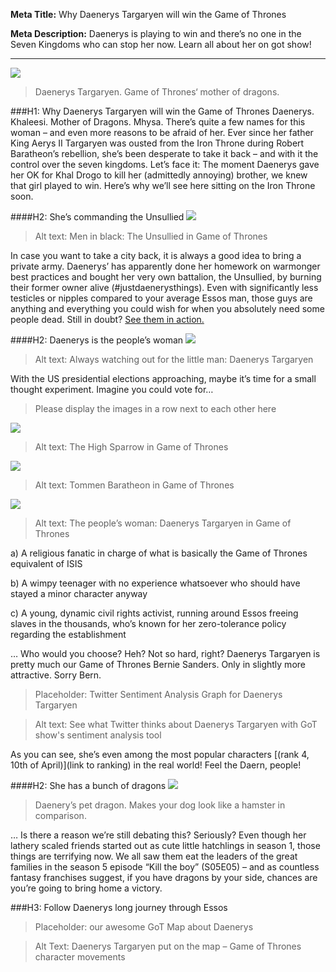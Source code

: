 **Meta Title:** Why Daenerys Targaryen will win the Game of Thrones

**Meta Description:** Daenerys is playing to win and there’s no one in the Seven Kingdoms who can stop her now. Learn all about her on got show!

__________________________________________


![]( http://vignette1.wikia.nocookie.net/gameofthrones/images/5/58/Daenerys-Targaryen.jpg/revision/latest?cb=20141202204150&path-prefix=de)
> Daenerys Targaryen. Game of Thrones‘ mother of dragons.

###H1: Why Daenerys Targaryen will win the Game of Thrones
Daenerys. Khaleesi. Mother of Dragons. Mhysa. There’s quite a few names for this woman – and even more reasons to be afraid of her. Ever since her father King Aerys II Targaryen was ousted from the Iron Throne during Robert Baratheon’s rebellion, she’s been desperate to take it back – and with it the control over the seven kingdoms.
Let’s face it: The moment Daenerys gave her OK for Khal Drogo to kill her (admittedly annoying) brother, we knew that girl played to win. Here’s why we’ll see here sitting on the Iron Throne soon.

####H2: She’s commanding the Unsullied
![]( https://musingsofalifelongnerd.files.wordpress.com/2015/05/unsullied1.jpg)
> Alt text: Men in black: The Unsullied in  Game of Thrones

In case you want to take a city back, it is always a good idea to bring a private army. Daenerys’ has apparently done her homework on warmonger best practices and bought her very own battalion, the Unsullied, by burning their former owner alive (#justdaenerysthings).
Even with significantly less testicles or nipples compared to your average Essos man, those guys are anything and everything you could wish for when you absolutely need some people dead. Still in doubt? [See them in action.]( https://www.youtube.com/watch?v=0TB3rgJlJdo&nohtml5=False)

####H2: Daenerys is the people’s woman
![]( http://8840-presscdn-0-18.pagely.netdna-cdn.com/wp-content/uploads/2014/04/danythrone1.jpg)
> Alt text: Always watching out for the little man: Daenerys Targaryen

With the US presidential elections approaching, maybe it’s time for a small thought experiment. Imagine you could vote for… 
> Please display the images in a row next to each other here

![]( http://rack.1.mshcdn.com/media/ZgkyMDE1LzA2LzA1LzQwL1RoZV9IaWdoX1NwLmE3OTExLmpwZwpwCXRodW1iCTEyMDB4OTYwMD4/fbe4acb5/9d5/The_High_Sparrow_promo_pic-640x426.jpg)

> Alt text: The High Sparrow in Game of Thrones

![]( http://vignette1.wikia.nocookie.net/gameofthrones/images/7/78/Tommen_Season_6.jpg/revision/latest/scale-to-width-down/270?cb=20160211212139)
> Alt text: Tommen Baratheon in Game of Thrones

![]( http://vignette4.wikia.nocookie.net/gameofthrones/images/4/41/Dany_Mother_Mhysa.png/revision/latest?cb=20130610044643)
> Alt text: The people’s woman: Daenerys Targaryen in Game of Thrones

a)	A religious fanatic in charge of what is basically the Game of Thrones equivalent of ISIS

b)	A wimpy teenager with no experience whatsoever who should have stayed a minor character anyway

c)	A young, dynamic civil rights activist, running around Essos freeing slaves in the thousands, who’s known for her zero-tolerance policy regarding the establishment

… Who would you choose? Heh? Not so hard, right? Daenerys Targaryen is pretty much our Game of Thrones Bernie Sanders. Only in slightly more attractive. Sorry Bern.

> Placeholder: Twitter Sentiment Analysis Graph for Daenerys Targaryen

> Alt text: See what Twitter thinks about Daenerys Targaryen with GoT show's sentiment analysis tool

As you can see, she’s even among the most popular characters [(rank 4, 10th of April)](link to ranking) in the real world! Feel the Daern, people!

####H2: She has a bunch of dragons
![]( https://blurppy.files.wordpress.com/2015/01/game-thrones-season-4-pictures.jpg)
> Daenery’s pet dragon. Makes your dog look like a hamster in comparison.

… Is there a reason we’re still debating this? Seriously? Even though her lathery scaled friends started out as cute little hatchlings in season 1, those things are terrifying now. We all saw them eat the leaders of the great families in the season 5 episode “Kill the boy” (S05E05) – and as countless fantasy franchises suggest, if you have dragons by your side, chances are you’re going to bring home a victory.

###H3: Follow Daenerys long journey through Essos
> Placeholder: our awesome GoT Map about Daenerys

> Alt Text: Daenerys Targaryen put on the map – Game of Thrones character movements
